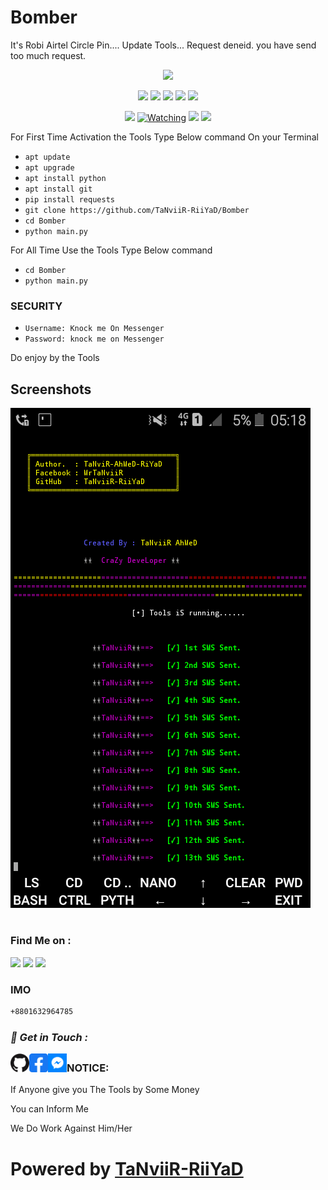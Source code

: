 # Bomber
It's Robi Airtel Circle Pin.... Update Tools... Request deneid. you have send too much request.

<p align="center">
  <img src="https://img.shields.io/badge/SMS-Bomber-green?style=for-the-badge">
 <p align="center">
 <img src="https://img.shields.io/badge/Version-2.0.2-green?style=for-the-badge">
  <img src="https://img.shields.io/github/license/TaNviiR-RiiYaD/copy?style=for-the-badge">
  <img src="https://img.shields.io/github/stars/TaNviiR-RiiYaD/Bomber?style=for-the-badge">
  <img src="https://img.shields.io/github/issues/TaNviiR-RiiYaD/Bomber?color=red&style=for-the-badge">
  <img src="https://img.shields.io/github/forks/TaNviiR-RiiYaD/Bomber?color=teal&style=for-the-badge">
<p align="center">
<img src="https://img.shields.io/badge/Don't%20Use%20It-any%20Bad%20way-cyan">
<a href="https://github.com/TaNviiR-RiiYaD/something/watchers"><img title="Watching" src="https://img.shields.io/github/watchers/TaNviiR-RiiYaD/something?label=Watchers&color=blue&style=flat-square"></a>
<img src="https://img.shields.io/badge/Created%20by-TaNviiR--RiiYaD-yellow">
<img src="https://img.shields.io/badge/MADE%20IN-BANGLADESH-lightgrey">
<p/>
For First Time Activation the  Tools
Type Below command On your Terminal

* `apt update`
* `apt upgrade`
* `apt install python`
* `apt install git`
* `pip install requests`
* `git clone https://github.com/TaNviiR-RiiYaD/Bomber`
* `cd Bomber`
* `python main.py`


For All Time Use the Tools 
Type Below command


* `cd Bomber`
* `python main.py`


### SECURITY
* `Username: Knock me On Messenger`
* `Password: knock me on Messenger`

Do enjoy by the Tools

## Screenshots

<a><img src="https://github.com/TaNviiR-RiiYaD/Attacker/blob/main/Screenshot_2021-05-07-05-18-06.png" alt="bomberthon"/></a>

#
### Find Me on :
<p align="left">
  <a href="https://github.com/TaNviiR-RiiYaD" target="_blank"><img src="https://img.shields.io/badge/Github-TaNviiR--RiiYaD-green?style=for-the-badge&logo=github"></a>
  <a href="https://m.facebook.com/TaNviiR-RiiYaD" target="_blank"><img src="https://img.shields.io/badge/Facebook-%40MrTaNviiR-red?style=for-the-badge&logo=facebook"></a>
  <a href="https://m.me/mrtanviir" target="_blank"><img src="https://img.shields.io/badge/Chat-Messenger-blue?style=for-the-badge&logo=messenger"></a>
</p>

### IMO
```bash
+8801632964785
```
<p/>
<h3><b><i>📡 Get in Touch :</i></b></h3>
<a href="https://github.com/TaNviiR-RiiYaD"><img align="left" title="Github" alt="Github" width="30px" src="Crazy/github.png" /></a>
<a href="https://fb.com/MrTaNviiR"><img align="left" title="Facebook" alt="Facebook" width="30px" src="Crazy/facebook.png" /></a>
<a href="https://m.me/MrTaNviiR"><img align="left" title="Messenger" alt="Messenger" width="30px" src="Crazy/messenger.png" /></a>
<p/>

##
##

### NOTICE:
If Anyone give you The Tools by Some Money

You can Inform Me

We Do Work Against Him/Her

# Powered by [TaNviiR-RiiYaD](https://m.facebook.com/mrtanviir)

